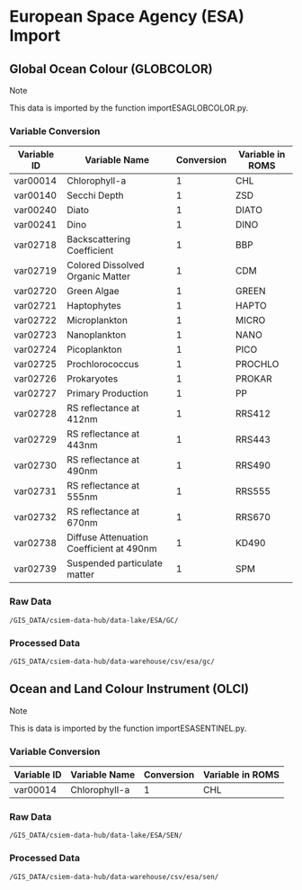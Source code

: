 # European Space Agency (ESA) Import

## Global Ocean Colour (GLOBCOLOR)
> [!NOTE]
> This data is imported by the function importESAGLOBCOLOR.py.

### Variable Conversion
| Variable ID | Variable Name | Conversion | Variable in ROMS |
| -------- | -------- | -------- | -------- |
| var00014 | Chlorophyll-a | 1 | CHL |
| var00140 | Secchi Depth | 1 | ZSD |
| var00240 | Diato | 1 | DIATO |
| var00241 | Dino | 1 | DINO |
| var02718 | Backscattering Coefficient | 1 | BBP |
| var02719 | Colored Dissolved Organic Matter | 1 | CDM |
| var02720 | Green Algae | 1 | GREEN |
| var02721 | Haptophytes | 1 | HAPTO |
| var02722 | Microplankton | 1 | MICRO |
| var02723 | Nanoplankton | 1 | NANO |
| var02724 | Picoplankton | 1 | PICO |
| var02725 | Prochlorococcus | 1 | PROCHLO |
| var02726 | Prokaryotes | 1 | PROKAR |
| var02727 | Primary Production | 1 | PP |
| var02728 | RS reflectance at 412nm | 1 | RRS412 |
| var02729 | RS reflectance at 443nm | 1 | RRS443 |
| var02730 | RS reflectance at 490nm | 1 | RRS490 |
| var02731 | RS reflectance at 555nm | 1 | RRS555 |
| var02732 | RS reflectance at 670nm | 1 | RRS670 |
| var02738 | Diffuse Attenuation Coefficient at 490nm | 1 | KD490 |
| var02739 | Suspended particulate matter | 1 | SPM |

### Raw Data
    /GIS_DATA/csiem-data-hub/data-lake/ESA/GC/

### Processed Data
    /GIS_DATA/csiem-data-hub/data-warehouse/csv/esa/gc/

## Ocean and Land Colour Instrument (OLCI)
> [!NOTE]
> This is data is imported by the function importESASENTINEL.py.

### Variable Conversion
| Variable ID | Variable Name | Conversion | Variable in ROMS |
| -------- | -------- | -------- | -------- |
| var00014 | Chlorophyll-a | 1 | CHL |

### Raw Data
    /GIS_DATA/csiem-data-hub/data-lake/ESA/SEN/

### Processed Data
    /GIS_DATA/csiem-data-hub/data-warehouse/csv/esa/sen/